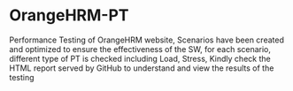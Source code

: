 # OrangeHRM-PT
Performance Testing of OrangeHRM website, Scenarios have been created and optimized to ensure the effectiveness of the SW, for each scenario, different type of PT is checked including Load, Stress, Kindly check the HTML report served by GitHub to understand and view the results of the testing
